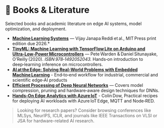 # 📖 Books & Literature

Selected books and academic literature on edge AI systems, model optimization, and deployment.

- **[Machine Learning Systems](https://mlsysbook.ai/)** — Vijay Janapa Reddi et al., MIT Press print edition due 2026.* 
- **[TinyML: Machine Learning with TensorFlow Lite on Arduino and Ultra‑Low‑Power Microcontrollers](https://search.worldcat.org/title/tinyml-machine-learning-with-tensorflow-lite-on-arduino-and-ultra-low-power-microcontrollers/oclc/1262686233)** — Pete Warden & Daniel Situnayake, O’Reilly (2020). *ISBN 978‑1492052043.* Hands‑on introduction to deep‑learning inference on microcontrollers.
- **[AI at the Edge: Solving Real‑World Problems with Embedded Machine Learning](https://www.oreilly.com/library/view/ai-at-the/9781098120191/)** -  End‑to‑end workflow for industrial, commercial and scientific edge‑AI products
- **[Efficient Processing of Deep Neural Networks](https://link.springer.com/book/10.1007/978-3-319-95663-6)** — Covers model compression, pruning and hardware‑aware design techniques for DNNs.
- **[Hands‑On Edge Analytics with Azure IoT](https://www.oreilly.com/library/view/hands-on-edge-analytics/9781838829902/bf9008d0-9bc3-4cbf-ad65-d727044c1f54.xhtml)** - Colin Dow, Practical recipes for deploying AI workloads with Azure IoT Edge, MQTT and Node‑RED.
  
> Looking for research papers? Consider browsing conferences like MLSys, NeurIPS, ICLR, and journals like IEEE Transactions on VLSI or JSA for hardware-related AI research.
